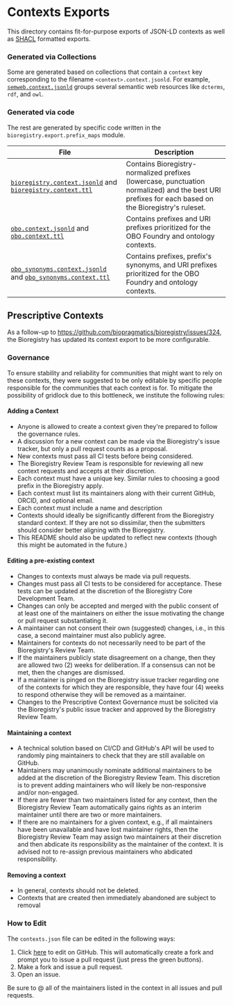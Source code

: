 # Contexts Exports

This directory contains fit-for-purpose exports of JSON-LD contexts as well
as [SHACL](https://github.com/biopragmatics/bioregistry/issues/305)
formatted exports.

### Generated via Collections

Some are generated based on collections that contain a `context` key
corresponding to the filename `<context>.context.jsonld`. For example,
[`semweb.context.jsonld`](semweb.context.jsonld) groups several semantic web
resources like `dcterms`, `rdf`, and `owl`.

### Generated via code

The rest are generated by specific code written in
the `bioregistry.export.prefix_maps` module.

| File                                                                                                                    | Description                                                                                                                                         |
|-------------------------------------------------------------------------------------------------------------------------|-----------------------------------------------------------------------------------------------------------------------------------------------------|
| [`bioregistry.context.jsonld`](bioregistry.context.jsonld) and [`bioregistry.context.ttl`](bioregistry.context.ttl)     | Contains Bioregistry-normalized prefixes (lowercase, punctuation normalized) and the best URI prefixes for each based on the Bioregistry's ruleset. |
| [`obo.context.jsonld`](obo.context.jsonld) and [`obo.context.ttl`](obo.context.ttl)                                     | Contains prefixes and URI prefixes prioritized for the OBO Foundry and ontology contexts.                                                           |
| [`obo_synonyms.context.jsonld`](obo_synonyms.context.jsonld) and [`obo_synonyms.context.ttl`](obo_synonyms.context.ttl) | Contains prefixes, prefix's synonyms, and URI prefixes prioritized for the OBO Foundry and ontology contexts.                                       |

## Prescriptive Contexts

As a follow-up to https://github.com/biopragmatics/bioregistry/issues/324, the
Bioregistry has updated its context export to be more configurable.

### Governance

To ensure stability and reliability for communities that might want to rely on
these contexts, they were suggested to be only editable by specific people
responsible for the communities that each context is for. To mitigate the
possibility of gridlock due to this bottleneck, we institute the following
rules:

#### Adding a Context

- Anyone is allowed to create a context given they're prepared to follow the
  governance rules.
- A discussion for a new context can be made via the Bioregistry's issue
  tracker, but only a pull request counts as a proposal.
- New contexts must pass all CI tests before being considered.
- The Bioregistry Review Team is responsible for reviewing all new context
  requests and accepts at their discretion.
- Each context must have a unique key. Similar rules to choosing a good prefix
  in the Bioregistry apply.
- Each context must list its maintainers along with their current GitHub, ORCID,
  and optional email.
- Each context must include a name and description
- Contexts should ideally be significantly different from the Bioregistry
  standard context. If they are not so dissimilar, then the submitters should
  consider better aligning with the Bioregistry.
- This README should also be updated to reflect new contexts (though this might
  be automated in the future.)

#### Editing a pre-existing context

- Changes to contexts must always be made via pull requests.
- Changes must pass all CI tests to be considered for acceptance. These tests
  can be updated at the discretion of the Bioregistry Core Development Team.
- Changes can only be accepted and merged with the public consent of at least
  one of the maintainers on either the issue motivating the change or pull
  request substantiating it.
- A maintainer can not consent their own (suggested) changes, i.e., in this
  case, a second maintainer must also publicly agree.
- Maintainers for contexts do not necessarily need to be part of the
  Bioregistry's Review Team.
- If the maintainers publicly state disagreement on a change, then they are
  allowed two (2) weeks for deliberation. If a consensus can not be met, then
  the changes are dismissed.
- If a maintainer is pinged on the Bioregistry issue tracker regarding one of
  the contexts for which they are responsible, they have four (4) weeks to
  respond otherwise they will be removed as a maintainer.
- Changes to the Prescriptive Context Governance must be solicited via the
  Bioregistry's public issue tracker and approved by the Bioregistry Review
  Team.

#### Maintaining a context

- A technical solution based on CI/CD and GitHub's API will be used to randomly
  ping maintainers to check that they are still available on GitHub.
- Maintainers may unanimously nominate additional maintainers to be added at the
  discretion of the Bioregistry Review Team. This discretion is to prevent
  adding maintainers who will likely be non-responsive and/or non-engaged.
- If there are fewer than two maintainers listed for any context, then the
  Bioregistry Review Team automatically gains rights as an interim maintainer
  until there are two or more maintainers.
- If there are no maintainers for a given context, e.g., if all maintainers have
  been unavailable and have lost maintainer rights, then the Bioregistry Review
  Team may assign two maintainers at their discretion and then abdicate its
  responsibility as the maintainer of the context. It is advised not to
  re-assign previous maintainers who abdicated responsibility.

#### Removing a context

- In general, contexts should not be deleted.
- Contexts that are created then immediately abandoned are subject to removal

### How to Edit

The `contexts.json` file can be edited in the following ways:

1. Click [here](https://github.com/biopragmatics/bioregistry/edit/main/src/bioregistry/data/collections.json)
   to edit on GitHub. This will automatically create a fork and prompt you to
   issue a pull request (just press the green buttons).
2. Make a fork and issue a pull request.
3. Open an issue.

Be sure to @ all of the maintainers listed in the context in all issues and pull
requests.
